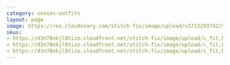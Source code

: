 ```yaml
---
category: senses-outfits
layout: page
image: https://res.cloudinary.com/stitch-fix/image/upload/v1713293742/Style_studio/Styleshuffle/S063R7U.jpg
skus:
- https://d3n78nkjl8tizo.cloudfront.net/stitch-fix/image/upload/c_fit,h_720,w_862/v1683082852/gtodyjyr13gecvobdlcm.jpg
- https://d3n78nkjl8tizo.cloudfront.net/stitch-fix/image/upload/c_fit,h_720,w_862/v1649793178/sjdp7fyyzoqrgqfsqqn6.jpg
- https://d3n78nkjl8tizo.cloudfront.net/stitch-fix/image/upload/c_fit,h_720,w_862/v1704536991/nrsgdxajomkqzaiemo3l.jpg
---
```


